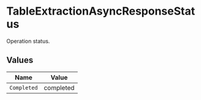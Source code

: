 # TableExtractionAsyncResponseStatus

Operation status.


## Values

| Name        | Value       |
| ----------- | ----------- |
| `Completed` | completed   |